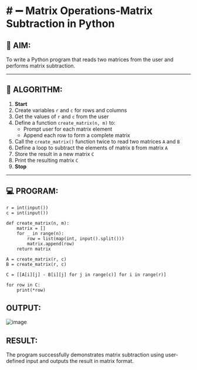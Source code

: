 # # ➖ Matrix Operations-Matrix Subtraction in Python

## 🎯 AIM:
To write a Python program that reads two matrices from the user and performs matrix subtraction.

---

## 🧠 ALGORITHM:

1. **Start**
2. Create variables `r` and `c` for rows and columns
3. Get the values of `r` and `c` from the user
4. Define a function `create_matrix(n, m)` to:
   - Prompt user for each matrix element
   - Append each row to form a complete matrix
5. Call the `create_matrix()` function twice to read two matrices `A` and `B`
6. Define a loop to subtract the elements of matrix `B` from matrix `A`
7. Store the result in a new matrix `C`
8. Print the resulting matrix `C`
9. **Stop**

---

## 💻 PROGRAM:
```
r = int(input())
c = int(input())

def create_matrix(n, m):
    matrix = []
    for _ in range(n):
        row = list(map(int, input().split()))
        matrix.append(row)
    return matrix

A = create_matrix(r, c)
B = create_matrix(r, c)

C = [[A[i][j] - B[i][j] for j in range(c)] for i in range(r)]

for row in C:
    print(*row)
```

## OUTPUT:
![image](https://github.com/user-attachments/assets/6976e0a1-3324-4936-906c-8eba39176f0e)


## RESULT:
The program successfully demonstrates matrix subtraction using user-defined input and outputs the result in matrix format.
